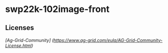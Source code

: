 # swp22k-102image-front

## Licenses

###### [Ag-Grid-Community] (https://www.ag-grid.com/eula/AG-Grid-Community-License.html)
